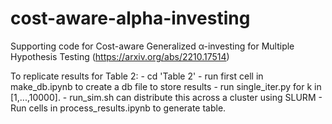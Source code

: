 # cost-aware-alpha-investing
Supporting code for Cost-aware Generalized α-investing for Multiple Hypothesis Testing (https://arxiv.org/abs/2210.17514)

To replicate results for Table 2:
    - cd 'Table 2'
    - run first cell in make_db.ipynb to create a db file to store results
    - run single_iter.py for k in [1,...,10000].
        - run_sim.sh can distribute this across a cluster using SLURM
    - Run cells in process_results.ipynb to generate table.
    